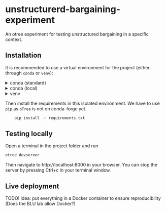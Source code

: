 # unstructurerd-bargaining-experiment
An otree experiment for testing unstructured bargaining in a specific context.

## Installation

It is recommended to use a virtual environment for the project (either through `conda` or `venv`):

<details>
<summary>conda (standard)</summary>

Create the environment
```bash
    conda create unstructured-bargaining-experiment
```
Activate the environment:
```bash
    conda activate unstructured-bargaining-experiment
```
Deactivate the environment:
```bash
    conda deactivate
```

</details>

<details>
<summary>conda (local)</summary>

Create the environment
```bash
    conda create --prefix=venv -y
```
Activate the environment:
```bash
    conda activate ./venv
```
Deactivate the environment:
```bash
    conda deactivate
```

</details>

<details>
<summary>venv</summary>

Create the environment
```bash
    python3 -m venv ./venv
```
Activate the environment:
```bash
    source venv/bin/activate  # Linux/Mac
    venv/Script/activate  # Windows
```
Deactivate the environment:
```bash
    deactivate
```

</details>

Then install the requirements in this isolated environment.
We have to use `pip` as `oTree` is not on conda-forge yet.

```bash
    pip install -r requirements.txt
```

## Testing locally

Open a terminal in the project folder and run

```bash
otree devserver
```

Then navigate to http://localhost:8000 in your browser.
You can stop the server by pressing <btn>Ctrl</btn>+<btn>c</btn> in your terminal window.

## Live deployment

TODO! Idea: put everything in a Docker container to ensure reproducibility
(Does the BLU lab allow Docker?)
